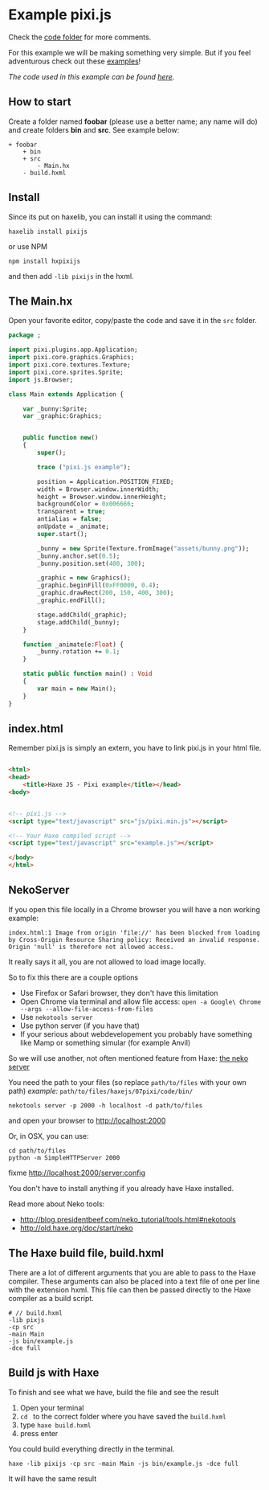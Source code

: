 # Example pixi.js

Check the [code folder](https://github.com/MatthijsKamstra/haxejs/tree/master/07pixi/code) for more comments.

For this example we will be making something very simple.
But if you feel adventurous check out these [examples](https://github.com/pixijs/pixi-haxe/tree/master/samples)!

_The code used in this example can be found [here](https://github.com/MatthijsKamstra/haxejs/tree/master/07pixi/code)._

## How to start

Create a folder named **foobar** (please use a better name; any name will do) and create folders **bin** and **src**.
See example below:

```
+ foobar
	+ bin
	+ src
		- Main.hx
	- build.hxml
```

## Install

Since its put on haxelib, you can install it using the command:

	haxelib install pixijs

or use NPM

	npm install hxpixijs

and then add `-lib pixijs` in the hxml.



## The Main.hx

Open your favorite editor, copy/paste the code and save it in the `src` folder.

```haxe
package ;

import pixi.plugins.app.Application;
import pixi.core.graphics.Graphics;
import pixi.core.textures.Texture;
import pixi.core.sprites.Sprite;
import js.Browser;

class Main extends Application {

    var _bunny:Sprite;
    var _graphic:Graphics;


    public function new()
    {
        super();

        trace ("pixi.js example");

        position = Application.POSITION_FIXED;
        width = Browser.window.innerWidth;
        height = Browser.window.innerHeight;
        backgroundColor = 0x006666;
        transparent = true;
        antialias = false;
        onUpdate = _animate;
        super.start();

        _bunny = new Sprite(Texture.fromImage("assets/bunny.png"));
        _bunny.anchor.set(0.5);
        _bunny.position.set(400, 300);

        _graphic = new Graphics();
        _graphic.beginFill(0xFF0000, 0.4);
        _graphic.drawRect(200, 150, 400, 300);
        _graphic.endFill();

        stage.addChild(_graphic);
        stage.addChild(_bunny);
    }

    function _animate(e:Float) {
        _bunny.rotation += 0.1;
    }

    static public function main() : Void
    {
        var main = new Main();
    }
}
```

## index.html

Remember pixi.js is simply an extern, you have to link pixi.js in your html file.

```html

<html>
<head>
	<title>Haxe JS - Pixi example</title></head>
<body>


<!-- pixi.js -->
<script type="text/javascript" src="js/pixi.min.js"></script>

<!-- Your Haxe compiled script -->
<script type="text/javascript" src="example.js"></script>

</body>
</html>

```

## NekoServer

If you open this file locally in a Chrome browser you will have a non working example:

```
index.html:1 Image from origin 'file://' has been blocked from loading by Cross-Origin Resource Sharing policy: Received an invalid response. Origin 'null' is therefore not allowed access.
```

It really says it all, you are not allowed to load image locally.

So to fix this there are a couple options

- Use Firefox or Safari browser, they don't have this limitation
- Open Chrome via terminal and allow file access: `open -a Google\ Chrome --args --allow-file-access-from-files`
- Use `nekotools server`
- Use python server (if you have that)
- If your serious about webdevelopement you probably have something like Mamp or something simular (for example Anvil)

So we will use another, not often mentioned feature from Haxe:
[the neko server](http://old.haxe.org/doc/start/neko#using-the-neko-development-webserver-to-serve-http-requests-whose-contents-are-generated-by-haxe)


You need the path to your files (so replace `path/to/files` with your own path)
*example:* `path/to/files/haxejs/07pixi/code/bin/`

```
nekotools server -p 2000 -h localhost -d path/to/files
```

and open your browser to <http://localhost:2000>

Or, in OSX, you can use:

```
cd path/to/files
python -m SimpleHTTPServer 2000
```

fixme
<http://localhost:2000/server:config>


You don't have to install anything if you already have Haxe installed.

Read more about Neko tools:

* <http://blog.presidentbeef.com/neko_tutorial/tools.html#nekotools>
* <http://old.haxe.org/doc/start/neko>


## The Haxe build file, build.hxml

There are a lot of different arguments that you are able to pass to the Haxe compiler.
These arguments can also be placed into a text file of one per line with the extension hxml. This file can then be passed directly to the Haxe compiler as a build script.

```
# // build.hxml
-lib pixjs
-cp src
-main Main
-js bin/example.js
-dce full
```


## Build js with Haxe

To finish and see what we have, build the file and see the result

1. Open your terminal
2. `cd ` to the correct folder where you have saved the `build.hxml`
3. type `haxe build.hxml`
4. press enter


You could build everything directly in the terminal.

```
haxe -lib pixijs -cp src -main Main -js bin/example.js -dce full
```

It will have the same result


